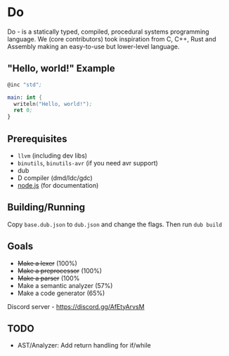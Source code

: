 # Do

Do - is a statically typed, compiled, procedural systems programming language. We (core contributors) took
inspiration from C, C++, Rust and Assembly making an easy-to-use but lower-level language.



## "Hello, world!" Example

```nasm
@inc "std";

main: int {
  writeln("Hello, world!");
  ret 0;
}
```

## Prerequisites

* `llvm` (including dev libs)
* `binutils`, `binutils-avr` (if you need avr support)
* dub
* D compiler (dmd/ldc/gdc)
* [node.js](https://nodejs.org/) (for documentation)

## Building/Running

Copy `base.dub.json` to `dub.json` and change the flags. Then run `dub build`

## Goals

* ~~Make a lexer~~ (100%)
* ~~Make a preprocessor~~ (100%)
* ~~Make a parser~~ (100%
* Make a semantic analyzer (57%)
* Make a code generator (65%)

Discord server - https://discord.gg/AfEtyArvsM

## TODO

- AST/Analyzer: Add return handling for if/while
